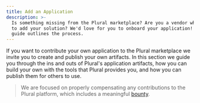 ```yaml
---
title: Add an Application
description: >-
  Is something missing from the Plural marketplace? Are you a vendor who wants
  to add your solution? We'd love for you to onboard your application! This
  guide outlines the process.
---
```


If you want to contribute your own application to the Plural marketplace we invite you to create and publish your own artifacts.
In this section we guide you through the ins and outs of Plural's application artifacts, how you can build your own with the tools that Plural provides you, and how you can publish them for others to use.

> We are focused on properly compensating any contributions to the Plural platform, which includes a meaningful [bounty](https://github.com/pluralsh/plural-artifacts#plural-contributor-program).
